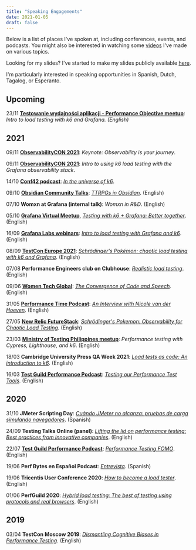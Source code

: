 ```yaml
---
title: "Speaking Engagements"
date: 2021-01-05
draft: false
---
```


Below is a list of places I've spoken at, including conferences, events, and podcasts. You might also be interested in watching some [videos](https://www.youtube.com/channel/UCrmQZ9HHnJ2qpd6udc8iYYw) I've made on various topics.

Looking for my slides? I've started to make my slides publicly available [here](https://slides.nicolevanderhoeven.com).

I'm particularly interested in speaking opportunities in Spanish, Dutch, Tagalog, or Esperanto.

## Upcoming

23/11   **[Testowanie wydajności aplikacji - Performance Objective meetup](https://www.facebook.com/pg/TestowanieWydajnosciAplikacji/events/)**: _Intro to load testing with k6 and Grafana. (English)_

## 2021

09/11   **[ObservabilityCON 2021](https://grafana.com/about/events/observabilitycon/2021/)**: _Keynote: Observability is your journey_.

09/11   **[ObservabilityCON 2021](https://grafana.com/go/observabilitycon/2021/k6-load-testing/)**: _Intro to using k6 load testing with the Grafana observability stack_.

14/10   **[Conf42 podcast](https://www.conf42.com/podcast)**: _[In the universe of k6](https://nicolevanderhoeven.com/blog/20211014-conf42-in-the-k6-universe/)_.

09/10   **[Obsidian Community Talks](https://www.youtube.com/watch?v=Ovqu_1aW3Sw&t=2720s)**: [_TTRPGs in Obsidian_](https://nicolevanderhoeven.com/blog/20211009-ttrpg-obsidian-showcase). (English)

07/10   **Womxn at Grafana (internal talk)**: _Womxn in R&D_. (English)

05/10   **[Grafana Virtual Meetup](https://grafana.com/go/grafana-meetup-emea-october-2021/)**, _[Testing with k6 + Grafana: Better together](https://nicolevanderhoeven.com/blog/20211005-testing-with-k6-and-grafana-better-together/)_. (English)

16/09   **[Grafana Labs webinars](https://grafana.com/go/webinar/intro-to-load-testing-with-grafana-and-k6/)**: _[Intro to load testing with Grafana and k6](https://nicolevanderhoeven.com/blog/20210916-intro-to-load-testing-with-k6-and-grafana/)_. (English)

08/09   **[TestCon Europe 2021](https://testcon.lt/Nicole-van-der-Hoeven/)**: [_Schrödinger's Pokémon: chaotic load testing with k6 and Grafana_](https://nicolevanderhoeven.com/blog/20210908-schrodingers-pokemon-k6-and-grafana/). (English)

07/08   **Performance Engineers club on Clubhouse**: _[Realistic load testing](https://nicolevanderhoeven.com/blog/20210807-clubhouse-realistic-load-tests/)_. (English)

09/06   **[Women Tech Global](https://www.womentech.net/speaker/Nicole/van%20der%20Hoeven/50129)**: _[The Convergence of Code and Speech](https://nicolevanderhoeven.com/blog/20210609-convergence-of-code-and-speech/)_. (English)

31/05   **[Performance Time Podcast](https://open.spotify.com/show/7wOCHzZBCzOi071QuDPodI)**: _[An Interview with Nicole van der Hoeven](https://nicolevanderhoeven.com/blog/20210531-performance-time/)_. (English)

27/05   **[New Relic FutureStack](https://newrelic.com/futurestack/speakers/nicole-van-der-hoeven)**: _[Schrödinger's Pokemon: Observability for Chaotic Load Testing](https://nicolevanderhoeven.com/blog/20210730-schrodingers-pokemon/)_. (English)

23/03   **[Ministry of Testing Philippines meetup](https://www.meetup.com/Ministry-of-Testing-Manila/events/276622895/)**: _Performance testing with Cypress, Lighthouse, and k6_. (English)

18/03   **Cambridge University Press QA Week 2021**: _[Load tests as code: An introduction to k6](https://nicolevanderhoeven.com/blog/20210318-load-tests-as-code/)_. (English)

16/03   **[Test Guild Performance Podcast](https://testguild.com/)**: _[Testing our Performance Test Tools](https://nicolevanderhoeven.com/blog/20210316-testing-our-performance-test-tools/)_. (English)

## 2020

31/10   **JMeter Scripting Day**: _[Cuándo JMeter no alcanza: pruebas de carga simulando navegadores](https://nicolevanderhoeven.com/blog/20201216-cuando-jmeter-no-alcanza/)_. (Spanish)

24/09   **Testing Talks Online (panel)**: _[Lifting the lid on performance testing: Best practices from innovative companies](https://nicolevanderhoeven.com/blog/20200924-testing-talks-online/)_. (English)

22/07   **[Test Guild Performance Podcast](https://testguild.com/)**: _[Performance Testing FOMO](https://nicolevanderhoeven.com/blog/20200722-performance-testing-fomo/)_. (English)

19/06   **Perf Bytes en Español Podcast**: _[Entrevista](https://nicolevanderhoeven.com/blog/20200622-entrevista-con-senor-performo/)_. (Spanish)

19/06   **Tricentis User Conference 2020**: _[How to become a load tester](https://nicolevanderhoeven.com/blog/20201007-how-to-become-a-load-tester/)_. (English)

01/06   **PerfGuild 2020**: _[Hybrid load testing: The best of testing using protocols and real browsers](https://nicolevanderhoeven.com/blog/20200602-hybrid-load-testing/)_. (English)

## 2019

03/04  **TestCon Moscow 2019**: _[Dismantling Cognitive Biases in Performance Testing](https://nicolevanderhoeven.com/blog/20190403-testcon-moscow-2019/)_. (English)